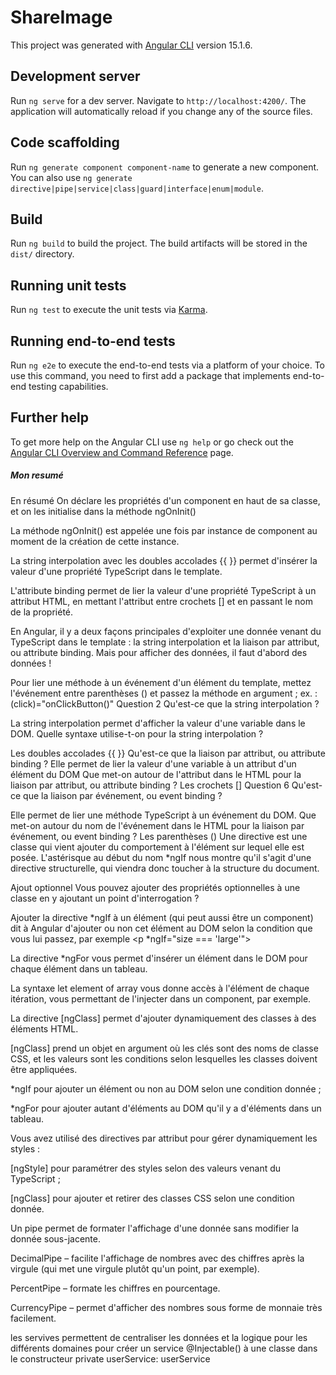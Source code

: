 # ShareImage

This project was generated with [Angular CLI](https://github.com/angular/angular-cli) version 15.1.6.

## Development server

Run `ng serve` for a dev server. Navigate to `http://localhost:4200/`. The application will automatically reload if you change any of the source files.

## Code scaffolding

Run `ng generate component component-name` to generate a new component. You can also use `ng generate directive|pipe|service|class|guard|interface|enum|module`.

## Build

Run `ng build` to build the project. The build artifacts will be stored in the `dist/` directory.

## Running unit tests

Run `ng test` to execute the unit tests via [Karma](https://karma-runner.github.io).

## Running end-to-end tests

Run `ng e2e` to execute the end-to-end tests via a platform of your choice. To use this command, you need to first add a package that implements end-to-end testing capabilities.

## Further help

To get more help on the Angular CLI use `ng help` or go check out the [Angular CLI Overview and Command Reference](https://angular.io/cli) page.
##### Mon resumé 
En résumé
On déclare les propriétés d'un component en haut de sa classe, et on les initialise dans la méthode  ngOnInit()

La méthode  ngOnInit()  est appelée une fois par instance de component au moment de la création de cette instance.

La string interpolation avec les doubles accolades  {{ }}  permet d'insérer la valeur d'une propriété TypeScript dans le template.

L'attribute binding permet de lier la valeur d'une propriété TypeScript à un attribut HTML, en mettant l'attribut entre crochets  []  et en passant le nom de la propriété.

En Angular, il y a deux façons principales d'exploiter une donnée venant du TypeScript dans le template : 
la string interpolation et la liaison par attribut, 
ou attribute binding. Mais pour afficher des données, il faut d'abord des données !

Pour lier une méthode à un événement d'un élément du template, mettez l'événement entre parenthèses  () 
et passez la méthode en argument ; ex. : (click)="onClickButton()"
Question 2
Qu'est-ce que la string interpolation ?


La string interpolation permet d'afficher la valeur d'une variable dans le DOM.
Quelle syntaxe utilise-t-on pour la string interpolation ?

Les doubles accolades  {{ }}
Qu'est-ce que la liaison par attribut, ou attribute binding ?
Elle permet de lier la valeur d'une variable à un attribut d'un élément du DOM
Que met-on autour de l'attribut dans le HTML pour la liaison par attribut, ou attribute binding ?
Les crochets  []
Question 6
Qu'est-ce que la liaison par événement, ou event binding ?

Elle permet de lier une méthode TypeScript à un événement du DOM.
Que met-on autour du nom de l'événement dans le HTML pour la liaison par événement, ou event binding ?
Les parenthèses  ()
Une directive est une classe qui vient ajouter du comportement à l'élément sur lequel elle est posée. 
L'astérisque au début du nom  *ngIf  nous montre qu'il s'agit d'une directive structurelle, 
qui viendra donc toucher à la structure du document.

Ajout optionnel 
Vous pouvez ajouter des propriétés optionnelles à une classe en y ajoutant un point d'interrogation  ?

Ajouter la directive  *ngIf  à un élément (qui peut aussi être un component) dit à Angular d'ajouter ou non cet élément au DOM selon la condition que vous lui passez,
par exemple  <p *ngIf="size === 'large'">

La directive  *ngFor  vous permet d'insérer un élément dans le DOM pour chaque élément dans un tableau.

La syntaxe  let element of array  vous donne accès à l'élément 
de chaque itération, vous permettant 
de l'injecter dans un component, par exemple.

La directive  [ngClass]  permet d'ajouter dynamiquement des classes à des éléments HTML.

[ngClass]  prend un objet en argument où les clés sont des noms de classe CSS, et les valeurs sont les conditions 
selon lesquelles les classes doivent être appliquées.

*ngIf  pour ajouter un élément ou non au DOM selon une condition donnée ;

*ngFor  pour ajouter autant d'éléments au DOM qu'il y a d'éléments dans un tableau.

Vous avez utilisé des directives par attribut pour gérer dynamiquement les styles :

[ngStyle]  pour paramétrer des styles selon des valeurs venant du TypeScript ;

[ngClass]  pour ajouter et retirer des classes CSS selon une condition donnée.

Un pipe permet de formater l'affichage d'une donnée sans modifier la donnée sous-jacente.

DecimalPipe – facilite l'affichage de nombres avec des chiffres après la virgule (qui met une virgule plutôt qu'un point, par exemple).

PercentPipe – formate les chiffres en pourcentage.

CurrencyPipe – permet d'afficher des nombres sous forme de monnaie très facilement.


les servives permettent de centraliser les données et la logique pour les différents domaines 
pour créer un service @Injectable() à une classe
dans le constructeur private userService: userService